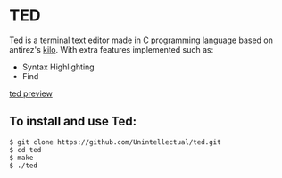 # TED

Ted is a terminal text editor made in C programming language based on antirez's [kilo](http://antirez.com/news/108). With extra features implemented such as:

- Syntax Highlighting
- Find

[ted preview](./ted.webm)

## To install and use Ted:

    $ git clone https://github.com/Unintellectual/ted.git
    $ cd ted
    $ make
    $ ./ted
